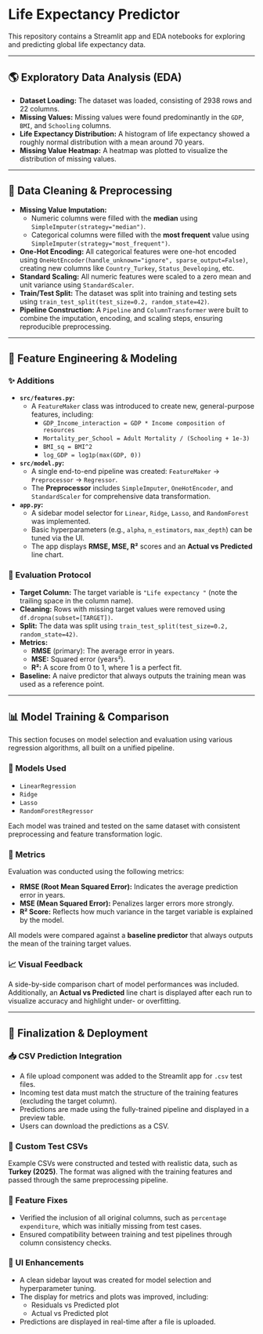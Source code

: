 # Life Expectancy Predictor

This repository contains a Streamlit app and EDA notebooks for exploring and predicting global life expectancy data.

---

## 🌎 Exploratory Data Analysis (EDA)

* **Dataset Loading:** The dataset was loaded, consisting of 2938 rows and 22 columns.
* **Missing Values:** Missing values were found predominantly in the `GDP`, `BMI`, and `Schooling` columns.
* **Life Expectancy Distribution:** A histogram of life expectancy showed a roughly normal distribution with a mean around 70 years.
* **Missing Value Heatmap:** A heatmap was plotted to visualize the distribution of missing values.

---

## 🧹 Data Cleaning & Preprocessing

* **Missing Value Imputation:**
    * Numeric columns were filled with the **median** using `SimpleImputer(strategy="median")`.
    * Categorical columns were filled with the **most frequent** value using `SimpleImputer(strategy="most_frequent")`.
* **One-Hot Encoding:** All categorical features were one-hot encoded using `OneHotEncoder(handle_unknown="ignore", sparse_output=False)`, creating new columns like `Country_Turkey`, `Status_Developing`, etc.
* **Standard Scaling:** All numeric features were scaled to a zero mean and unit variance using `StandardScaler`.
* **Train/Test Split:** The dataset was split into training and testing sets using `train_test_split(test_size=0.2, random_state=42)`.
* **Pipeline Construction:** A `Pipeline` and `ColumnTransformer` were built to combine the imputation, encoding, and scaling steps, ensuring reproducible preprocessing.

---

## 🧠 Feature Engineering & Modeling

### ✨ Additions

* **`src/features.py`:**
    * A `FeatureMaker` class was introduced to create new, general-purpose features, including:
        * `GDP_Income_interaction = GDP * Income composition of resources`
        * `Mortality_per_School = Adult Mortality / (Schooling + 1e-3)`
        * `BMI_sq = BMI^2`
        * `log_GDP = log1p(max(GDP, 0))`
* **`src/model.py`:**
    * A single end-to-end pipeline was created: `FeatureMaker` → `Preprocessor` → `Regressor`.
    * The **Preprocessor** includes `SimpleImputer`, `OneHotEncoder`, and `StandardScaler` for comprehensive data transformation.
* **`app.py`:**
    * A sidebar model selector for `Linear`, `Ridge`, `Lasso`, and `RandomForest` was implemented.
    * Basic hyperparameters (e.g., `alpha`, `n_estimators`, `max_depth`) can be tuned via the UI.
    * The app displays **RMSE, MSE, R²** scores and an **Actual vs Predicted** line chart.

### 🧪 Evaluation Protocol

* **Target Column:** The target variable is `"Life expectancy "` (note the trailing space in the column name).
* **Cleaning:** Rows with missing target values were removed using `df.dropna(subset=[TARGET])`.
* **Split:** The data was split using `train_test_split(test_size=0.2, random_state=42)`.
* **Metrics:**
    * **RMSE** (primary): The average error in years.
    * **MSE:** Squared error (years²).
    * **R²:** A score from 0 to 1, where 1 is a perfect fit.
* **Baseline:** A naive predictor that always outputs the training mean was used as a reference point.

---

## 📊 Model Training & Comparison

This section focuses on model selection and evaluation using various regression algorithms, all built on a unified pipeline.

### 🔧 Models Used

* `LinearRegression`
* `Ridge`
* `Lasso`
* `RandomForestRegressor`

Each model was trained and tested on the same dataset with consistent preprocessing and feature transformation logic.

### 📏 Metrics

Evaluation was conducted using the following metrics:

* **RMSE (Root Mean Squared Error):** Indicates the average prediction error in years.
* **MSE (Mean Squared Error):** Penalizes larger errors more strongly.
* **R² Score:** Reflects how much variance in the target variable is explained by the model.

All models were compared against a **baseline predictor** that always outputs the mean of the training target values.

### 📈 Visual Feedback

A side-by-side comparison chart of model performances was included. Additionally, an **Actual vs Predicted** line chart is displayed after each run to visualize accuracy and highlight under- or overfitting.

---

## 🚀 Finalization & Deployment

### 📥 CSV Prediction Integration

* A file upload component was added to the Streamlit app for `.csv` test files.
* Incoming test data must match the structure of the training features (excluding the target column).
* Predictions are made using the fully-trained pipeline and displayed in a preview table.
* Users can download the predictions as a CSV.

### 🧾 Custom Test CSVs

Example CSVs were constructed and tested with realistic data, such as **Turkey (2025)**. The format was aligned with the training features and passed through the same preprocessing pipeline.

### 🔧 Feature Fixes

* Verified the inclusion of all original columns, such as `percentage expenditure`, which was initially missing from test cases.
* Ensured compatibility between training and test pipelines through column consistency checks.

### 🎨 UI Enhancements

* A clean sidebar layout was created for model selection and hyperparameter tuning.
* The display for metrics and plots was improved, including:
    * Residuals vs Predicted plot
    * Actual vs Predicted plot
* Predictions are displayed in real-time after a file is uploaded.